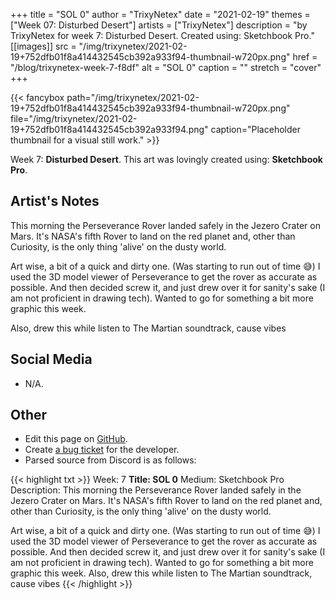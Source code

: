+++
title =       "SOL 0"
author =      "TrixyNetex"
date =        "2021-02-19"
themes =      ["Week 07: Disturbed Desert"]
artists =     ["TrixyNetex"]
description = "by TrixyNetex for week 7: Disturbed Desert. Created using: Sketchbook Pro."
[[images]]
      src = "/img/trixynetex/2021-02-19+752dfb01f8a414432545cb392a933f94-thumbnail-w720px.png"
      href = "/blog/trixynetex-week-7-f8df"
      alt = "SOL 0"
      caption = ""
      stretch = "cover"
+++

{{< fancybox path="/img/trixynetex/2021-02-19+752dfb01f8a414432545cb392a933f94-thumbnail-w720px.png" file="/img/trixynetex/2021-02-19+752dfb01f8a414432545cb392a933f94.png" caption="Placeholder thumbnail for a visual still work." >}}


Week 7: **Disturbed Desert**. This art was lovingly created using: **Sketchbook Pro**.

## Artist's Notes

This morning the Perseverance Rover landed safely in the Jezero Crater on Mars. It's NASA's fifth Rover to land on the red planet and, other than Curiosity, is the only thing 'alive' on the dusty world.

Art wise, a bit of a quick and dirty one. (Was starting to run out of time 😅) 
I used the 3D model viewer of Perseverance to get the rover as accurate as possible. And then decided screw it, and just drew over it for sanity's sake (I am not proficient in drawing tech). Wanted to go for something a bit more graphic this week.

Also, drew this while listen to The Martian soundtrack, cause vibes

## Social Media

- N/A.

## Other

- Edit this page on [GitHub](https://github.com/teaminkling/web-refresh/edit/main/content/blog/trixynetex-week-7-f8df.md).
- Create [a bug ticket](https://github.com/teaminkling/web-refresh/issues/new?assignees=&labels=bug&template=problem-report.md&title=) for the developer.
- Parsed source from Discord is as follows:

{{< highlight txt >}}
Week: 7
**Title:  SOL 0**
Medium: Sketchbook Pro
Description: This morning the Perseverance Rover landed safely in the Jezero Crater on Mars. It's NASA's fifth Rover to land on the red planet and, other than Curiosity, is the only thing 'alive' on the dusty world.

Art wise, a bit of a quick and dirty one. (Was starting to run out of time 😅) 
I used the 3D model viewer of Perseverance to get the rover as accurate as possible. And then decided screw it, and just drew over it for sanity's sake (I am not proficient in drawing tech). Wanted to go for something a bit more graphic this week.
Also, drew this while listen to The Martian soundtrack, cause vibes
{{< /highlight >}}